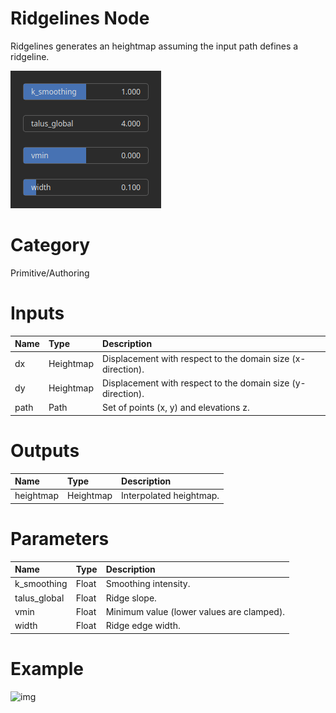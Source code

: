 
Ridgelines Node
===============


Ridgelines generates an heightmap assuming the input path defines a ridgeline.



![img](../../images/nodes/Ridgelines_settings.png)


# Category


Primitive/Authoring
# Inputs

|Name|Type|Description|
| :--- | :--- | :--- |
|dx|Heightmap|Displacement with respect to the domain size (x-direction).|
|dy|Heightmap|Displacement with respect to the domain size (y-direction).|
|path|Path|Set of points (x, y) and elevations z.|

# Outputs

|Name|Type|Description|
| :--- | :--- | :--- |
|heightmap|Heightmap|Interpolated heightmap.|

# Parameters

|Name|Type|Description|
| :--- | :--- | :--- |
|k_smoothing|Float|Smoothing intensity.|
|talus_global|Float|Ridge slope.|
|vmin|Float|Minimum value (lower values are clamped).|
|width|Float|Ridge edge width.|

# Example


![img](../../images/nodes/Ridgelines.png)


